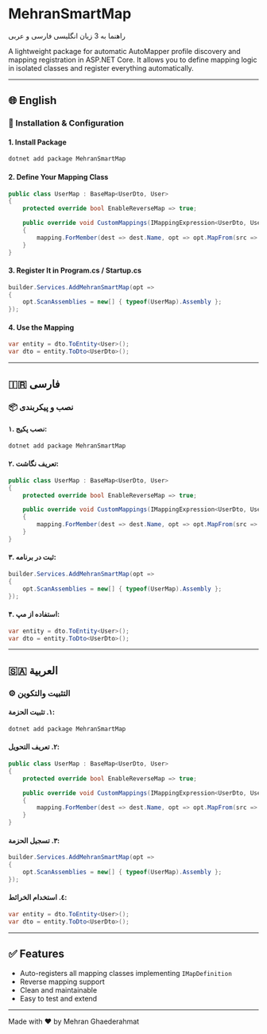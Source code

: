 # MehranSmartMap
راهنما به 3 زیان انگلیسی فارسی و عربی

A lightweight package for automatic AutoMapper profile discovery and mapping registration in ASP.NET Core. It allows you to define mapping logic in isolated classes and register everything automatically.

---

## 🌐 English

### 🔧 Installation & Configuration

#### 1. Install Package

```bash
dotnet add package MehranSmartMap
```

#### 2. Define Your Mapping Class

```csharp
public class UserMap : BaseMap<UserDto, User>
{
    protected override bool EnableReverseMap => true;

    public override void CustomMappings(IMappingExpression<UserDto, User> mapping, IMappingExpression<User, UserDto> reverseMap)
    {
        mapping.ForMember(dest => dest.Name, opt => opt.MapFrom(src => src.FullName));
    }
}
```

#### 3. Register It in Program.cs / Startup.cs

```csharp
builder.Services.AddMehranSmartMap(opt =>
{
    opt.ScanAssemblies = new[] { typeof(UserMap).Assembly };
});
```

#### 4. Use the Mapping

```csharp
var entity = dto.ToEntity<User>();
var dto = entity.ToDto<UserDto>();
```

---

## 🇮🇷 فارسی

### 📦 نصب و پیکربندی

#### ۱. نصب پکیج:

```bash
dotnet add package MehranSmartMap
```

#### ۲. تعریف نگاشت:

```csharp
public class UserMap : BaseMap<UserDto, User>
{
    protected override bool EnableReverseMap => true;

    public override void CustomMappings(IMappingExpression<UserDto, User> mapping, IMappingExpression<User, UserDto> reverseMap)
    {
        mapping.ForMember(dest => dest.Name, opt => opt.MapFrom(src => src.FullName));
    }
}
```

#### ۳. ثبت در برنامه:

```csharp
builder.Services.AddMehranSmartMap(opt =>
{
    opt.ScanAssemblies = new[] { typeof(UserMap).Assembly };
});
```

#### ۴. استفاده از مپ:

```csharp
var entity = dto.ToEntity<User>();
var dto = entity.ToDto<UserDto>();
```

---

## 🇸🇦 العربية

### ⚙️ التثبيت والتكوين

#### ١. تثبيت الحزمة:

```bash
dotnet add package MehranSmartMap
```

#### ٢. تعريف التحويل:

```csharp
public class UserMap : BaseMap<UserDto, User>
{
    protected override bool EnableReverseMap => true;

    public override void CustomMappings(IMappingExpression<UserDto, User> mapping, IMappingExpression<User, UserDto> reverseMap)
    {
        mapping.ForMember(dest => dest.Name, opt => opt.MapFrom(src => src.FullName));
    }
}
```

#### ٣. تسجيل الحزمة:

```csharp
builder.Services.AddMehranSmartMap(opt =>
{
    opt.ScanAssemblies = new[] { typeof(UserMap).Assembly };
});
```

#### ٤. استخدام الخرائط:

```csharp
var entity = dto.ToEntity<User>();
var dto = entity.ToDto<UserDto>();
```

---

## ✅ Features

- Auto-registers all mapping classes implementing `IMapDefinition`
- Reverse mapping support
- Clean and maintainable
- Easy to test and extend

---

Made with ❤️ by Mehran Ghaederahmat
